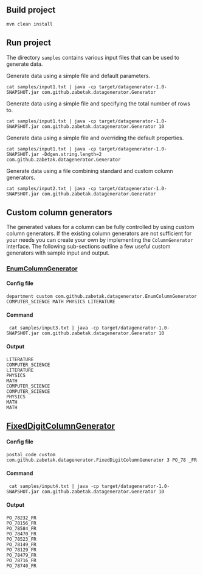 ## Build project
```
mvn clean install
```
## Run project

The directory `samples` contains various input files that can be used to
generate data.

Generate data using a simple file and default parameters.
```
cat samples/input1.txt | java -cp target/datagenerator-1.0-SNAPSHOT.jar com.github.zabetak.datagenerator.Generator
```

Generate data using a simple file and specifying the total number of rows to.
```
cat samples/input1.txt | java -cp target/datagenerator-1.0-SNAPSHOT.jar com.github.zabetak.datagenerator.Generator 10
```

Generate data using a simple file and overriding the default properties.
```
cat samples/input1.txt | java -cp target/datagenerator-1.0-SNAPSHOT.jar -Ddgen.string.length=2 com.github.zabetak.datagenerator.Generator
```

Generate data using a file combining standard and custom column generators.
```
cat samples/input2.txt | java -cp target/datagenerator-1.0-SNAPSHOT.jar com.github.zabetak.datagenerator.Generator
```

## Custom column generators

The generated values for a column can be fully controlled by using custom column generators.
If the existing column generators are not sufficient for your needs you can create your own by implementing the `ColumnGenerator` interface.
The following sub-sections outline a few useful custom generators with sample input and output.

### [EnumColumnGenerator](src/main/java/com/github/zabetak/datagenerator/EnumColumnGenerator.java)

#### Config file
```
department custom com.github.zabetak.datagenerator.EnumColumnGenerator COMPUTER_SCIENCE MATH PHYSICS LITERATURE
```
#### Command
```
 cat samples/input3.txt | java -cp target/datagenerator-1.0-SNAPSHOT.jar com.github.zabetak.datagenerator.Generator 10
```
#### Output
```
LITERATURE
COMPUTER_SCIENCE
LITERATURE
PHYSICS
MATH
COMPUTER_SCIENCE
COMPUTER_SCIENCE
PHYSICS
MATH
MATH
```

## [FixedDigitColumnGenerator](src/main/java/com/github/zabetak/datagenerator/FixedDigitColumnGenerator)

#### Config file
```
postal_code custom com.github.zabetak.datagenerator.FixedDigitColumnGenerator 3 PO_78 _FR
```
#### Command
```
 cat samples/input4.txt | java -cp target/datagenerator-1.0-SNAPSHOT.jar com.github.zabetak.datagenerator.Generator 10
```
#### Output
```
PO_78232_FR
PO_78156_FR
PO_78584_FR
PO_78470_FR
PO_78523_FR
PO_78149_FR
PO_78129_FR
PO_78479_FR
PO_78716_FR
PO_78740_FR
```